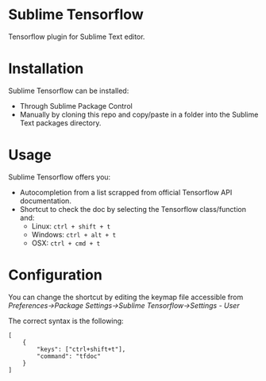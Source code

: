 # Sublime Tensorflow

Tensorflow plugin for Sublime Text editor.

# Installation #

Sublime Tensorflow can be installed: 
* Through Sublime Package Control 
* Manually by cloning this repo and copy/paste in a folder into the Sublime Text packages directory.

# Usage #

Sublime Tensorflow offers you: 
* Autocompletion from a list scrapped from official Tensorflow API documentation.
* Shortcut to check the doc by selecting the Tensorflow class/function and:
  * Linux: `ctrl + shift + t`
  * Windows: `ctrl + alt + t`
  * OSX: `ctrl + cmd + t`
  
# Configuration #

You can change the shortcut by editing the keymap file accessible from *Preferences->Package Settings->Sublime Tensorflow->Settings - User*

The correct syntax is the following:

```
[
    {
        "keys": ["ctrl+shift+t"],
        "command": "tfdoc"
    }
]
```
  
